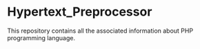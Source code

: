 # Hypertext_Preprocessor
This repository contains all the associated information about PHP programming language.

